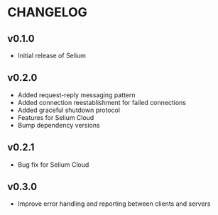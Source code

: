 # CHANGELOG

## v0.1.0

- Initial release of Selium

## v0.2.0

- Added request-reply messaging pattern
- Added connection reestablishment for failed connections
- Added graceful shutdown protocol
- Features for Selium Cloud
- Bump dependency versions

## v0.2.1

- Bug fix for Selium Cloud

## v0.3.0

- Improve error handling and reporting between clients and servers
